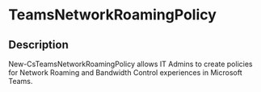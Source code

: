 
# TeamsNetworkRoamingPolicy

## Description

New-CsTeamsNetworkRoamingPolicy allows IT Admins to create policies for Network Roaming and Bandwidth Control experiences in Microsoft Teams.

